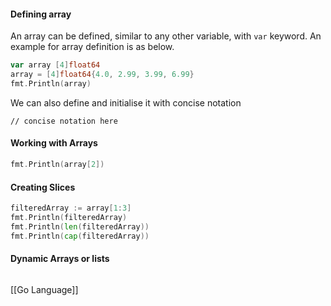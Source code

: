 #### Defining array
An array can be defined, similar to any other variable, with `var` keyword. An example for array definition is as below.
```go
var array [4]float64
array = [4]float64{4.0, 2.99, 3.99, 6.99}
fmt.Println(array)
```

We can also define and initialise it with concise notation
```
// concise notation here
```
#### Working with Arrays
```go
fmt.Println(array[2])
```

#### Creating Slices
```go
filteredArray := array[1:3]
fmt.Println(filteredArray)
fmt.Println(len(filteredArray))
fmt.Println(cap(filteredArray))
```

#### Dynamic Arrays or lists
```

```


[[Go Language]]
